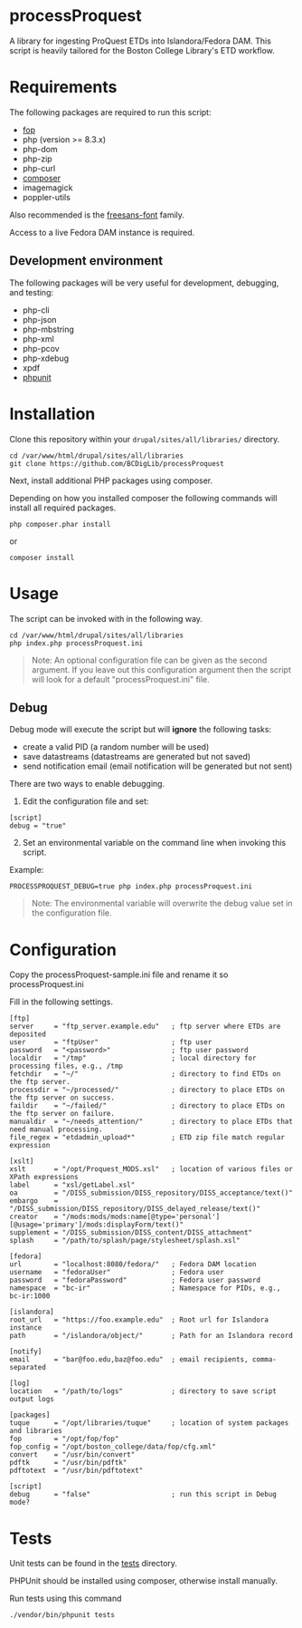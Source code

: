 # processProquest

A library for ingesting ProQuest ETDs into Islandora/Fedora DAM. This script is heavily tailored for the Boston College Library's ETD workflow.

# Requirements
The following packages are required to run this script:
 * [fop](https://xmlgraphics.apache.org/fop/)
 * php (version >= 8.3.x)
 * php-dom
 * php-zip
 * php-curl
 * [composer](https://getcomposer.org/)
 * imagemagick
 * poppler-utils

Also recommended is the [freesans-font](https://github.com/opensourcedesign/fonts) family.

Access to a live Fedora DAM instance is required.

## Development environment
The following packages will be very useful for development, debugging, and testing:
 * php-cli
 * php-json
 * php-mbstring
 * php-xml
 * php-pcov
 * php-xdebug
 * xpdf
 * [phpunit](https://phpunit.de/index.html)

# Installation
Clone this repository within your `drupal/sites/all/libraries/` directory.

```
cd /var/www/html/drupal/sites/all/libraries
git clone https://github.com/BCDigLib/processProquest
```

Next, install additional PHP packages using composer. 

Depending on how you installed composer the following commands will install all required packages.

```
php composer.phar install
```

or

```
composer install
```

# Usage

The script can be invoked with in the following way.

```
cd /var/www/html/drupal/sites/all/libraries
php index.php processProquest.ini
```

> Note: An optional configuration file can be given as the second argument. If you leave out this configuration argument then the script will look for a default "processProquest.ini" file.

## Debug

Debug mode will execute the script but will **ignore** the following tasks:
* create a valid PID (a random number will be used)
* save datastreams (datastreams are generated but not saved)
* send notification email (email notification will be generated but not sent)

There are two ways to enable debugging. 

1. Edit the configuration file and set:
```
[script] 
debug = "true"
``` 

2. Set an environmental variable on the command line when invoking this script.

Example:
```
PROCESSPROQUEST_DEBUG=true php index.php processProquest.ini 
```
> Note: The environmental variable will overwrite the debug value set in the configuration file.


# Configuration

Copy the processProquest-sample.ini file and rename it so processProquest.ini

Fill in the following settings.

```
[ftp]
server     = "ftp_server.example.edu"   ; ftp server where ETDs are deposited
user       = "ftpUser"                  ; ftp user
password   = "<password>"               ; ftp user password
localdir   = "/tmp"                     ; local directory for processing files, e.g., /tmp
fetchdir   = "~/"                       ; directory to find ETDs on the ftp server.
processdir = "~/processed/"             ; directory to place ETDs on the ftp server on success.
faildir    = "~/failed/"                ; directory to place ETDs on the ftp server on failure.
manualdir  = "~/needs_attention/"       ; directory to place ETDs that need manual processing.
file_regex = "etdadmin_upload*"         ; ETD zip file match regular expression

[xslt]
xslt       = "/opt/Proquest_MODS.xsl"   ; location of various files or XPath expressions
label      = "xsl/getLabel.xsl"
oa         = "/DISS_submission/DISS_repository/DISS_acceptance/text()"
embargo    = "/DISS_submission/DISS_repository/DISS_delayed_release/text()"
creator    = "/mods:mods/mods:name[@type='personal'][@usage='primary']/mods:displayForm/text()"
supplement = "/DISS_submission/DISS_content/DISS_attachment"
splash     = "/path/to/splash/page/stylesheet/splash.xsl"

[fedora]
url        = "localhost:8080/fedora/"   ; Fedora DAM location
username   = "fedoraUser"               ; Fedora user
password   = "fedoraPassword"           ; Fedora user password
namespace  = "bc-ir"                    ; Namespace for PIDs, e.g., bc-ir:1000

[islandora]
root_url   = "https://foo.example.edu"  ; Root url for Islandora instance
path       = "/islandora/object/"       ; Path for an Islandora record

[notify]
email      = "bar@foo.edu,baz@foo.edu"  ; email recipients, comma-separated

[log]
location   = "/path/to/logs"            ; directory to save script output logs

[packages]
tuque      = "/opt/libraries/tuque"     ; location of system packages and libraries
fop        = "/opt/fop/fop"
fop_config = "/opt/boston_college/data/fop/cfg.xml"
convert    = "/usr/bin/convert"
pdftk      = "/usr/bin/pdftk"
pdftotext  = "/usr/bin/pdftotext"

[script]
debug      = "false"                    ; run this script in Debug mode?
```

# Tests

Unit tests can be found in the [tests](tests) directory. 

PHPUnit should be installed using composer, otherwise install manually.

Run tests using this command

```
./vendor/bin/phpunit tests
```
